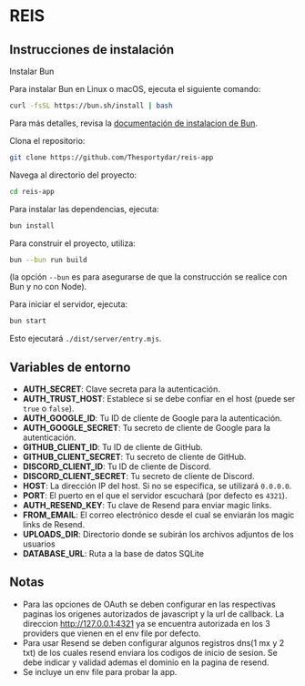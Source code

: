 # REIS

## Instrucciones de instalación

Instalar Bun

Para instalar Bun en Linux o macOS, ejecuta el siguiente comando:

```bash
curl -fsSL https://bun.sh/install | bash
```

Para más detalles, revisa la [documentación de instalacion de Bun](https://bun.sh/docs/installation).

Clona el repositorio:

```bash
git clone https://github.com/Thesportydar/reis-app
```

Navega al directorio del proyecto:

```bash
cd reis-app
```

Para instalar las dependencias, ejecuta:

```bash
bun install
```

Para construir el proyecto, utiliza:

```bash
bun --bun run build
```
(la opción `--bun` es para asegurarse de que la construcción se realice con Bun y no con Node).

Para iniciar el servidor, ejecuta:

```bash
bun start
```
Esto ejecutará `./dist/server/entry.mjs`.

## Variables de entorno

- **AUTH_SECRET**: Clave secreta para la autenticación.
- **AUTH_TRUST_HOST**: Establece si se debe confiar en el host (puede ser `true` o `false`).
- **AUTH_GOOGLE_ID**: Tu ID de cliente de Google para la autenticación.
- **AUTH_GOOGLE_SECRET**: Tu secreto de cliente de Google para la autenticación.
- **GITHUB_CLIENT_ID**: Tu ID de cliente de GitHub.
- **GITHUB_CLIENT_SECRET**: Tu secreto de cliente de GitHub.
- **DISCORD_CLIENT_ID**: Tu ID de cliente de Discord.
- **DISCORD_CLIENT_SECRET**: Tu secreto de cliente de Discord.
- **HOST**: La dirección IP del host. Si no se especifica, se utilizará `0.0.0.0`.
- **PORT**: El puerto en el que el servidor escuchará (por defecto es `4321`).
- **AUTH_RESEND_KEY**: Tu clave de Resend para enviar magic links.
- **FROM_EMAIL**: El correo electrónico desde el cual se enviarán los magic links de Resend.
- **UPLOADS_DIR**: Directorio donde se subirán los archivos adjuntos de los usuarios
- **DATABASE_URL**: Ruta a la base de datos SQLite

## Notas
- Para las opciones de OAuth se deben configurar en las respectivas paginas los origenes autorizados de javascript y la url de callback. La direccion http://127.0.0.1:4321 ya se encuentra autorizada en los 3 providers que vienen en el env file por defecto.
- Para usar Resend se deben configurar algunos registros dns(1 mx y 2 txt) de los cuales resend enviara los codigos de inicio de sesion. Se debe indicar y validad ademas el dominio en la pagina de resend.
- Se incluye un env file para probar la app.